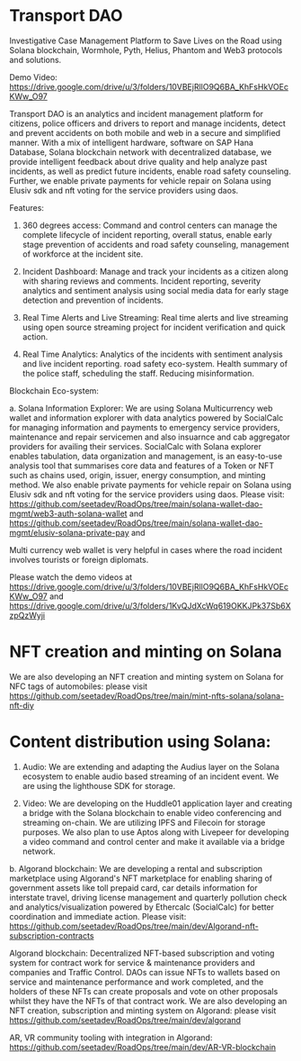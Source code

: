 # Transport DAO

Investigative Case Management Platform to Save Lives on the Road using Solana blockchain, Wormhole, Pyth, Helius, Phantom and Web3 protocols and solutions.

Demo Video: https://drive.google.com/drive/u/3/folders/10VBEjRllO9Q6BA_KhFsHkVOEcKWw_O97

Transport DAO is an analytics and incident management platform for citizens, police officers and drivers to report and manage incidents, detect and prevent accidents on both mobile and web in a secure and simplified manner. With a mix of intelligent hardware, software on SAP Hana Database, Solana blockchain network with decentralized database, we provide intelligent feedback about drive quality and help analyze past incidents, as well as predict future incidents, enable road safety counseling.  Further, we enable private payments for vehicle repair on Solana using Elusiv sdk and nft voting for the service providers using daos.

Features:

1. 360 degrees access: Command and control centers can manage the complete lifecycle of incident reporting, overall status, enable early stage prevention of accidents and road safety counseling, management of workforce at the incident site.

2. Incident Dashboard: Manage and track your incidents  as a citizen along with sharing reviews and comments. Incident reporting, severity analytics and sentiment analysis using social media data for early stage detection and prevention of incidents. 

3. Real Time Alerts and Live Streaming: Real time alerts and live streaming using open source streaming project for incident verification and quick action.

4. Real Time Analytics: Analytics of the incidents with sentiment analysis and live incident reporting.  road safety eco-system. Health summary of the police staff, scheduling the staff. Reducing misinformation.


Blockchain Eco-system:

a. Solana Information Explorer: We are using Solana Multicurrency web wallet and information explorer with data analytics powered by SocialCalc for managing information and payments to emergency service providers, maintenance and repair servicemen and also insuarnce and cab aggregator providers for availing their services. SocialCalc with Solana explorer enables tabulation, data organization and management, is an easy-to-use analysis tool that summarises core data and features of a Token or NFT such as chains used, origin, issuer, energy consumption, and minting method.  We also enable private payments for vehicle repair on Solana using Elusiv sdk and nft voting for the service providers using daos. Please visit: https://github.com/seetadev/RoadOps/tree/main/solana-wallet-dao-mgmt/web3-auth-solana-wallet and   https://github.com/seetadev/RoadOps/tree/main/solana-wallet-dao-mgmt/elusiv-solana-private-pay and 

Multi currency web wallet is very helpful in cases where the road incident involves tourists or foreign diplomats.

Please watch the demo videos at https://drive.google.com/drive/u/3/folders/10VBEjRllO9Q6BA_KhFsHkVOEcKWw_O97 and https://drive.google.com/drive/u/3/folders/1KvQJdXcWq619OKKJPk37Sb6XzpQzWyji


# NFT creation and minting on Solana

We are also developing an NFT creation and minting system on Solana for NFC tags of automobiles: please visit https://github.com/seetadev/RoadOps/tree/main/mint-nfts-solana/solana-nft-diy


# Content distribution using Solana:

1. Audio: We are extending and adapting the Audius layer on the Solana ecosystem to enable audio based streaming of an incident event. We are using the lighthouse SDK for storage.

2. Video: We are developing on the Huddle01 application layer and creating a bridge with the Solana blockchain to enable video conferencing and streaming on-chain. We are utilizing IPFS and Filecoin for storage purposes. We also plan to use Aptos along with Livepeer for developing a video command and control center and make it available via a bridge network.


b. Algorand blockchain:  We are developing a rental and subscription marketplace using Algorand's NFT marketplace for enabling sharing of government assets like toll prepaid card, car details information for interstate travel, driving license management and quarterly pollution check and analytics/visualization powered by Ethercalc (SocialCalc) for better coordination and immediate action. Please visit: https://github.com/seetadev/RoadOps/tree/main/dev/Algorand-nft-subscription-contracts

Algorand blockchain: Decentralized NFT-based subscription and voting system for contract work for service & maintenance providers and companies and Traffic Control. DAOs can issue NFTs to wallets based on service and maintenance performance and work completed, and the holders of these NFTs can create proposals and vote on other proposals whilst they have the NFTs of that contract work. We are also developing an NFT creation, subscription and minting system on Algorand: please visit https://github.com/seetadev/RoadOps/tree/main/dev/algorand

AR, VR community tooling with integration in Algorand: https://github.com/seetadev/RoadOps/tree/main/dev/AR-VR-blockchain
